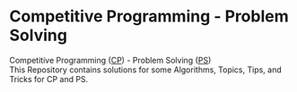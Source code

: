 # Competitive Programming - Problem Solving
Competitive Programming ([CP](https://en.wikipedia.org/wiki/Competitive_programming)) - Problem Solving ([PS](https://en.wikipedia.org/wiki/Problem_solving))                                                                          
This Repository contains solutions for some Algorithms, Topics, Tips, and Tricks for CP and PS.

